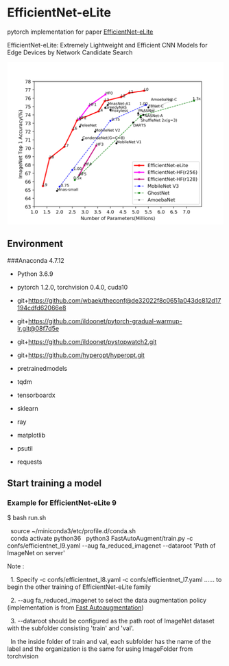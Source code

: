 # EfficientNet-eLite
pytorch implementation for paper [EfficientNet-eLite](https://arxiv.org/abs/2009.07409) 

EfficientNet-eLite: Extremely Lightweight and Efficient CNN Models for Edge Devices by Network Candidate Search

![image](parameter.png)

## Environment
###Anaconda 4.7.12

  * Python 3.6.9 
  
  * pytorch 1.2.0, torchvision 0.4.0, cuda10
  
  * git+https://github.com/wbaek/theconf@de32022f8c0651a043dc812d17194cdfd62066e8
  
  * git+https://github.com/ildoonet/pytorch-gradual-warmup-lr.git@08f7d5e
  
  * git+https://github.com/ildoonet/pystopwatch2.git
  
  * git+https://github.com/hyperopt/hyperopt.git

  * pretrainedmodels
  
  * tqdm
  
  * tensorboardx
  
  * sklearn
  
  * ray
  
  * matplotlib
  
  * psutil
  
  * requests
  

## Start training a model
### Example for EfficientNet-eLite 9 
$ bash run.sh

&nbsp; source ~/miniconda3/etc/profile.d/conda.sh  
&nbsp; conda activate python36
&nbsp; python3 FastAutoAugment/train.py -c confs/efficientnet_l9.yaml --aug fa_reduced_imagenet  --dataroot 'Path of ImageNet on server'

Note : 

&nbsp; 1. Specify -c confs/efficientnet_l8.yaml -c confs/efficientnet_l7.yaml ...... to begin the other training of EfficientNet-eLite family

&nbsp; 2. --aug fa_reduced_imagenet to select the data augmentation policy (implementation is from [Fast Autoaugmentation](https://arxiv.org/abs/1905.00397))

&nbsp; 3. --dataroot should be configured as the path root of ImageNet dataset with the subfolder consisting 'train' and 'val'.

&nbsp; In the inside folder of train and val, each subfolder has the name of the label and the organization is the same for using ImageFolder from torchvision 





